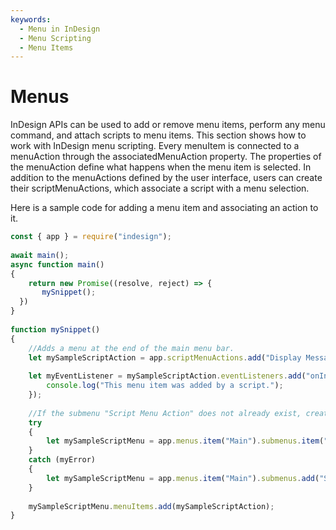 ```yaml
---
keywords:
  - Menu in InDesign
  - Menu Scripting
  - Menu Items
---
```

# Menus

InDesign APIs can be used to add or remove menu items, perform any menu command, and attach scripts to menu items. This section shows how to work with InDesign menu scripting. Every menuItem is connected to a menuAction through the associatedMenuAction property. The properties of the menuAction define what happens when the menu item is selected. In addition to the menuActions defined by the user interface, users can create their scriptMenuActions, which associate a script with a menu selection.

Here is a sample code for adding a menu item and associating an action to it. 

```js
const { app } = require("indesign");
 
await main();
async function main()
{
    return new Promise((resolve, reject) => {
       mySnippet();
  })
}
 
function mySnippet()
{
    //Adds a menu at the end of the main menu bar.
    let mySampleScriptAction = app.scriptMenuActions.add("Display Message");
 
    let myEventListener = mySampleScriptAction.eventListeners.add("onInvoke", function(){
        console.log("This menu item was added by a script.");
    });
 
    //If the submenu "Script Menu Action" does not already exist, create it.
    try
    {
        let mySampleScriptMenu = app.menus.item("Main").submenus.item("Script Menu Action");
    }
    catch (myError)
    {
        let mySampleScriptMenu = app.menus.item("Main").submenus.add("Script Menu Action");
    }
 
    mySampleScriptMenu.menuItems.add(mySampleScriptAction);
}
```